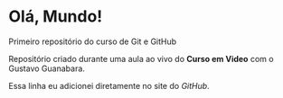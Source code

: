 # Olá, Mundo!
 Primeiro repositório do curso de Git e GitHub

Repositório criado durante uma aula ao vivo do **Curso em Video** com o Gustavo Guanabara.

Essa linha eu adicionei diretamente no site do *GitHub*.
